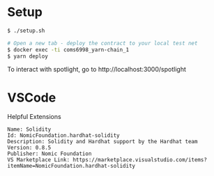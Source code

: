 # Setup

```sh
$ ./setup.sh

# Open a new tab - deploy the contract to your local test net
$ docker exec -ti coms6998_yarn-chain_1
$ yarn deploy
```

To interact with spotlight, go to http://localhost:3000/spotlight

# VSCode

Helpful Extensions

```
Name: Solidity
Id: NomicFoundation.hardhat-solidity
Description: Solidity and Hardhat support by the Hardhat team
Version: 0.8.5
Publisher: Nomic Foundation
VS Marketplace Link: https://marketplace.visualstudio.com/items?itemName=NomicFoundation.hardhat-solidity
```
